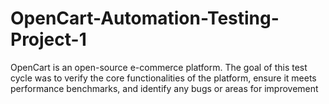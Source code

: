 # OpenCart-Automation-Testing-Project-1
OpenCart is an open-source e-commerce platform. The goal of this test cycle was to verify the core functionalities of the platform, ensure it meets performance benchmarks, and identify any bugs or areas for improvement
